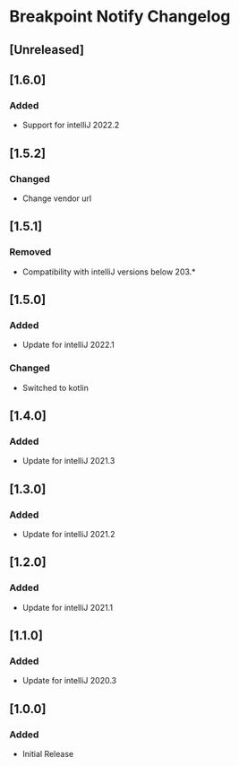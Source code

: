 <!-- Keep a Changelog guide -> https://keepachangelog.com -->

# Breakpoint Notify Changelog

## [Unreleased]

## [1.6.0]

### Added

- Support for intelliJ 2022.2

## [1.5.2]

### Changed

- Change vendor url

## [1.5.1]

### Removed

- Compatibility with intelliJ versions below 203.*

## [1.5.0]

### Added

- Update for intelliJ 2022.1

### Changed

- Switched to kotlin

## [1.4.0]

### Added

- Update for intelliJ 2021.3

## [1.3.0]

### Added

- Update for intelliJ 2021.2

## [1.2.0]

### Added

- Update for intelliJ 2021.1

## [1.1.0]

### Added

- Update for intelliJ 2020.3

## [1.0.0]

### Added

- Initial Release
